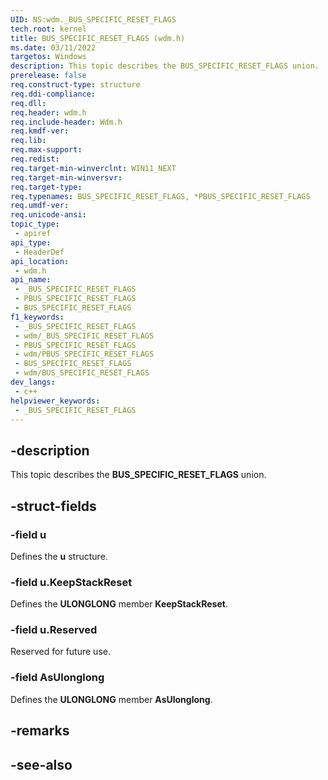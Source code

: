 ```yaml
---
UID: NS:wdm._BUS_SPECIFIC_RESET_FLAGS
tech.root: kernel
title: BUS_SPECIFIC_RESET_FLAGS (wdm.h)
ms.date: 03/11/2022
targetos: Windows
description: This topic describes the BUS_SPECIFIC_RESET_FLAGS union.
prerelease: false
req.construct-type: structure
req.ddi-compliance: 
req.dll: 
req.header: wdm.h
req.include-header: Wdm.h
req.kmdf-ver: 
req.lib: 
req.max-support: 
req.redist: 
req.target-min-winverclnt: WIN11_NEXT
req.target-min-winversvr: 
req.target-type: 
req.typenames: BUS_SPECIFIC_RESET_FLAGS, *PBUS_SPECIFIC_RESET_FLAGS
req.umdf-ver: 
req.unicode-ansi: 
topic_type:
 - apiref
api_type:
 - HeaderDef
api_location:
 - wdm.h
api_name:
 - _BUS_SPECIFIC_RESET_FLAGS
 - PBUS_SPECIFIC_RESET_FLAGS
 - BUS_SPECIFIC_RESET_FLAGS
f1_keywords:
 - _BUS_SPECIFIC_RESET_FLAGS
 - wdm/_BUS_SPECIFIC_RESET_FLAGS
 - PBUS_SPECIFIC_RESET_FLAGS
 - wdm/PBUS_SPECIFIC_RESET_FLAGS
 - BUS_SPECIFIC_RESET_FLAGS
 - wdm/BUS_SPECIFIC_RESET_FLAGS
dev_langs:
 - c++
helpviewer_keywords:
 - _BUS_SPECIFIC_RESET_FLAGS
---
```


## -description

This topic describes the **BUS_SPECIFIC_RESET_FLAGS** union.

## -struct-fields

### -field u

Defines the **u** structure.

### -field u.KeepStackReset

Defines the **ULONGLONG** member **KeepStackReset**.

### -field u.Reserved

Reserved for future use.

### -field AsUlonglong

Defines the **ULONGLONG** member **AsUlonglong**.

## -remarks

## -see-also
